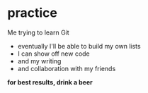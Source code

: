 # practice
Me trying to learn Git
* eventually I'll be able to build my own lists
* I can show off new code
* and my writing
* and collaboration with my friends

**for best results, drink a beer**
